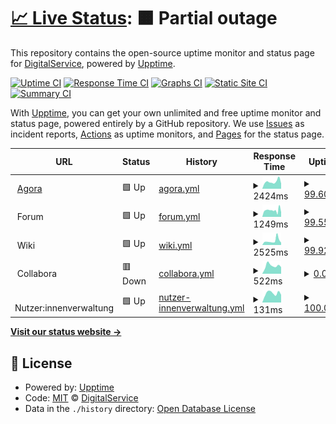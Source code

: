 # [📈 Live Status](https://digitalservice4germany.github.io/agora-uptime): <!--live status--> **🟧 Partial outage**

This repository contains the open-source uptime monitor and status page for [DigitalService](https://digitalservice.bund.de), powered by [Upptime](https://github.com/upptime/upptime).

[![Uptime CI](https://github.com/digitalservice4germany/agora-uptime/workflows/Uptime%20CI/badge.svg)](https://github.com/digitalservice4germany/agora-uptime/actions?query=workflow%3A%22Uptime+CI%22)
[![Response Time CI](https://github.com/digitalservice4germany/agora-uptime/workflows/Response%20Time%20CI/badge.svg)](https://github.com/digitalservice4germany/agora-uptime/actions?query=workflow%3A%22Response+Time+CI%22)
[![Graphs CI](https://github.com/digitalservice4germany/agora-uptime/workflows/Graphs%20CI/badge.svg)](https://github.com/digitalservice4germany/agora-uptime/actions?query=workflow%3A%22Graphs+CI%22)
[![Static Site CI](https://github.com/digitalservice4germany/agora-uptime/workflows/Static%20Site%20CI/badge.svg)](https://github.com/digitalservice4germany/agora-uptime/actions?query=workflow%3A%22Static+Site+CI%22)
[![Summary CI](https://github.com/digitalservice4germany/agora-uptime/workflows/Summary%20CI/badge.svg)](https://github.com/digitalservice4germany/agora-uptime/actions?query=workflow%3A%22Summary+CI%22)

With [Upptime](https://upptime.js.org), you can get your own unlimited and free uptime monitor and status page, powered entirely by a GitHub repository. We use [Issues](https://github.com/digitalservice4germany/agora-uptime/issues) as incident reports, [Actions](https://github.com/digitalservice4germany/agora-uptime/actions) as uptime monitors, and [Pages](https://digitalservice4germany.github.io/agora-uptime) for the status page.

<!--start: status pages-->
<!-- This summary is generated by Upptime (https://github.com/upptime/upptime) -->
<!-- Do not edit this manually, your changes will be overwritten -->
<!-- prettier-ignore -->
| URL | Status | History | Response Time | Uptime |
| --- | ------ | ------- | ------------- | ------ |
| <img alt="" src="https://nutzerinnenverwaltung.agora-oegd.de/auth/resources/72dib/login/agora/img/favicon.ico" height="13"> [Agora](https://agora-oegd.de) | 🟩 Up | [agora.yml](https://github.com/digitalservicebund/agora-uptime/commits/HEAD/history/agora.yml) | <details><summary><img alt="Response time graph" src="./graphs/agora/response-time-week.png" height="20"> 2424ms</summary><br><a href="https://digitalservicebund.github.io/agora-uptime/history/agora"><img alt="Response time 1871" src="https://img.shields.io/endpoint?url=https%3A%2F%2Fraw.githubusercontent.com%2Fdigitalservicebund%2Fagora-uptime%2FHEAD%2Fapi%2Fagora%2Fresponse-time.json"></a><br><a href="https://digitalservicebund.github.io/agora-uptime/history/agora"><img alt="24-hour response time 1886" src="https://img.shields.io/endpoint?url=https%3A%2F%2Fraw.githubusercontent.com%2Fdigitalservicebund%2Fagora-uptime%2FHEAD%2Fapi%2Fagora%2Fresponse-time-day.json"></a><br><a href="https://digitalservicebund.github.io/agora-uptime/history/agora"><img alt="7-day response time 2424" src="https://img.shields.io/endpoint?url=https%3A%2F%2Fraw.githubusercontent.com%2Fdigitalservicebund%2Fagora-uptime%2FHEAD%2Fapi%2Fagora%2Fresponse-time-week.json"></a><br><a href="https://digitalservicebund.github.io/agora-uptime/history/agora"><img alt="30-day response time 2256" src="https://img.shields.io/endpoint?url=https%3A%2F%2Fraw.githubusercontent.com%2Fdigitalservicebund%2Fagora-uptime%2FHEAD%2Fapi%2Fagora%2Fresponse-time-month.json"></a><br><a href="https://digitalservicebund.github.io/agora-uptime/history/agora"><img alt="1-year response time 1871" src="https://img.shields.io/endpoint?url=https%3A%2F%2Fraw.githubusercontent.com%2Fdigitalservicebund%2Fagora-uptime%2FHEAD%2Fapi%2Fagora%2Fresponse-time-year.json"></a></details> | <details><summary><a href="https://digitalservicebund.github.io/agora-uptime/history/agora">99.60%</a></summary><a href="https://digitalservicebund.github.io/agora-uptime/history/agora"><img alt="All-time uptime 99.57%" src="https://img.shields.io/endpoint?url=https%3A%2F%2Fraw.githubusercontent.com%2Fdigitalservicebund%2Fagora-uptime%2FHEAD%2Fapi%2Fagora%2Fuptime.json"></a><br><a href="https://digitalservicebund.github.io/agora-uptime/history/agora"><img alt="24-hour uptime 100.00%" src="https://img.shields.io/endpoint?url=https%3A%2F%2Fraw.githubusercontent.com%2Fdigitalservicebund%2Fagora-uptime%2FHEAD%2Fapi%2Fagora%2Fuptime-day.json"></a><br><a href="https://digitalservicebund.github.io/agora-uptime/history/agora"><img alt="7-day uptime 99.60%" src="https://img.shields.io/endpoint?url=https%3A%2F%2Fraw.githubusercontent.com%2Fdigitalservicebund%2Fagora-uptime%2FHEAD%2Fapi%2Fagora%2Fuptime-week.json"></a><br><a href="https://digitalservicebund.github.io/agora-uptime/history/agora"><img alt="30-day uptime 99.91%" src="https://img.shields.io/endpoint?url=https%3A%2F%2Fraw.githubusercontent.com%2Fdigitalservicebund%2Fagora-uptime%2FHEAD%2Fapi%2Fagora%2Fuptime-month.json"></a><br><a href="https://digitalservicebund.github.io/agora-uptime/history/agora"><img alt="1-year uptime 99.57%" src="https://img.shields.io/endpoint?url=https%3A%2F%2Fraw.githubusercontent.com%2Fdigitalservicebund%2Fagora-uptime%2FHEAD%2Fapi%2Fagora%2Fuptime-year.json"></a></details>
| <img alt="" src="https://nutzerinnenverwaltung.agora-oegd.de/auth/resources/72dib/login/agora/img/favicon.ico" height="13"> Forum | 🟩 Up | [forum.yml](https://github.com/digitalservicebund/agora-uptime/commits/HEAD/history/forum.yml) | <details><summary><img alt="Response time graph" src="./graphs/forum/response-time-week.png" height="20"> 1249ms</summary><br><a href="https://digitalservicebund.github.io/agora-uptime/history/forum"><img alt="Response time 1027" src="https://img.shields.io/endpoint?url=https%3A%2F%2Fraw.githubusercontent.com%2Fdigitalservicebund%2Fagora-uptime%2FHEAD%2Fapi%2Fforum%2Fresponse-time.json"></a><br><a href="https://digitalservicebund.github.io/agora-uptime/history/forum"><img alt="24-hour response time 1038" src="https://img.shields.io/endpoint?url=https%3A%2F%2Fraw.githubusercontent.com%2Fdigitalservicebund%2Fagora-uptime%2FHEAD%2Fapi%2Fforum%2Fresponse-time-day.json"></a><br><a href="https://digitalservicebund.github.io/agora-uptime/history/forum"><img alt="7-day response time 1249" src="https://img.shields.io/endpoint?url=https%3A%2F%2Fraw.githubusercontent.com%2Fdigitalservicebund%2Fagora-uptime%2FHEAD%2Fapi%2Fforum%2Fresponse-time-week.json"></a><br><a href="https://digitalservicebund.github.io/agora-uptime/history/forum"><img alt="30-day response time 1171" src="https://img.shields.io/endpoint?url=https%3A%2F%2Fraw.githubusercontent.com%2Fdigitalservicebund%2Fagora-uptime%2FHEAD%2Fapi%2Fforum%2Fresponse-time-month.json"></a><br><a href="https://digitalservicebund.github.io/agora-uptime/history/forum"><img alt="1-year response time 1027" src="https://img.shields.io/endpoint?url=https%3A%2F%2Fraw.githubusercontent.com%2Fdigitalservicebund%2Fagora-uptime%2FHEAD%2Fapi%2Fforum%2Fresponse-time-year.json"></a></details> | <details><summary><a href="https://digitalservicebund.github.io/agora-uptime/history/forum">99.55%</a></summary><a href="https://digitalservicebund.github.io/agora-uptime/history/forum"><img alt="All-time uptime 99.97%" src="https://img.shields.io/endpoint?url=https%3A%2F%2Fraw.githubusercontent.com%2Fdigitalservicebund%2Fagora-uptime%2FHEAD%2Fapi%2Fforum%2Fuptime.json"></a><br><a href="https://digitalservicebund.github.io/agora-uptime/history/forum"><img alt="24-hour uptime 100.00%" src="https://img.shields.io/endpoint?url=https%3A%2F%2Fraw.githubusercontent.com%2Fdigitalservicebund%2Fagora-uptime%2FHEAD%2Fapi%2Fforum%2Fuptime-day.json"></a><br><a href="https://digitalservicebund.github.io/agora-uptime/history/forum"><img alt="7-day uptime 99.55%" src="https://img.shields.io/endpoint?url=https%3A%2F%2Fraw.githubusercontent.com%2Fdigitalservicebund%2Fagora-uptime%2FHEAD%2Fapi%2Fforum%2Fuptime-week.json"></a><br><a href="https://digitalservicebund.github.io/agora-uptime/history/forum"><img alt="30-day uptime 99.90%" src="https://img.shields.io/endpoint?url=https%3A%2F%2Fraw.githubusercontent.com%2Fdigitalservicebund%2Fagora-uptime%2FHEAD%2Fapi%2Fforum%2Fuptime-month.json"></a><br><a href="https://digitalservicebund.github.io/agora-uptime/history/forum"><img alt="1-year uptime 99.97%" src="https://img.shields.io/endpoint?url=https%3A%2F%2Fraw.githubusercontent.com%2Fdigitalservicebund%2Fagora-uptime%2FHEAD%2Fapi%2Fforum%2Fuptime-year.json"></a></details>
| <img alt="" src="https://nutzerinnenverwaltung.agora-oegd.de/auth/resources/72dib/login/agora/img/favicon.ico" height="13"> Wiki | 🟩 Up | [wiki.yml](https://github.com/digitalservicebund/agora-uptime/commits/HEAD/history/wiki.yml) | <details><summary><img alt="Response time graph" src="./graphs/wiki/response-time-week.png" height="20"> 2525ms</summary><br><a href="https://digitalservicebund.github.io/agora-uptime/history/wiki"><img alt="Response time 1710" src="https://img.shields.io/endpoint?url=https%3A%2F%2Fraw.githubusercontent.com%2Fdigitalservicebund%2Fagora-uptime%2FHEAD%2Fapi%2Fwiki%2Fresponse-time.json"></a><br><a href="https://digitalservicebund.github.io/agora-uptime/history/wiki"><img alt="24-hour response time 1857" src="https://img.shields.io/endpoint?url=https%3A%2F%2Fraw.githubusercontent.com%2Fdigitalservicebund%2Fagora-uptime%2FHEAD%2Fapi%2Fwiki%2Fresponse-time-day.json"></a><br><a href="https://digitalservicebund.github.io/agora-uptime/history/wiki"><img alt="7-day response time 2525" src="https://img.shields.io/endpoint?url=https%3A%2F%2Fraw.githubusercontent.com%2Fdigitalservicebund%2Fagora-uptime%2FHEAD%2Fapi%2Fwiki%2Fresponse-time-week.json"></a><br><a href="https://digitalservicebund.github.io/agora-uptime/history/wiki"><img alt="30-day response time 1955" src="https://img.shields.io/endpoint?url=https%3A%2F%2Fraw.githubusercontent.com%2Fdigitalservicebund%2Fagora-uptime%2FHEAD%2Fapi%2Fwiki%2Fresponse-time-month.json"></a><br><a href="https://digitalservicebund.github.io/agora-uptime/history/wiki"><img alt="1-year response time 1710" src="https://img.shields.io/endpoint?url=https%3A%2F%2Fraw.githubusercontent.com%2Fdigitalservicebund%2Fagora-uptime%2FHEAD%2Fapi%2Fwiki%2Fresponse-time-year.json"></a></details> | <details><summary><a href="https://digitalservicebund.github.io/agora-uptime/history/wiki">99.92%</a></summary><a href="https://digitalservicebund.github.io/agora-uptime/history/wiki"><img alt="All-time uptime 99.99%" src="https://img.shields.io/endpoint?url=https%3A%2F%2Fraw.githubusercontent.com%2Fdigitalservicebund%2Fagora-uptime%2FHEAD%2Fapi%2Fwiki%2Fuptime.json"></a><br><a href="https://digitalservicebund.github.io/agora-uptime/history/wiki"><img alt="24-hour uptime 100.00%" src="https://img.shields.io/endpoint?url=https%3A%2F%2Fraw.githubusercontent.com%2Fdigitalservicebund%2Fagora-uptime%2FHEAD%2Fapi%2Fwiki%2Fuptime-day.json"></a><br><a href="https://digitalservicebund.github.io/agora-uptime/history/wiki"><img alt="7-day uptime 99.92%" src="https://img.shields.io/endpoint?url=https%3A%2F%2Fraw.githubusercontent.com%2Fdigitalservicebund%2Fagora-uptime%2FHEAD%2Fapi%2Fwiki%2Fuptime-week.json"></a><br><a href="https://digitalservicebund.github.io/agora-uptime/history/wiki"><img alt="30-day uptime 99.98%" src="https://img.shields.io/endpoint?url=https%3A%2F%2Fraw.githubusercontent.com%2Fdigitalservicebund%2Fagora-uptime%2FHEAD%2Fapi%2Fwiki%2Fuptime-month.json"></a><br><a href="https://digitalservicebund.github.io/agora-uptime/history/wiki"><img alt="1-year uptime 99.99%" src="https://img.shields.io/endpoint?url=https%3A%2F%2Fraw.githubusercontent.com%2Fdigitalservicebund%2Fagora-uptime%2FHEAD%2Fapi%2Fwiki%2Fuptime-year.json"></a></details>
| <img alt="" src="https://nutzerinnenverwaltung.agora-oegd.de/auth/resources/72dib/login/agora/img/favicon.ico" height="13"> Collabora | 🟥 Down | [collabora.yml](https://github.com/digitalservicebund/agora-uptime/commits/HEAD/history/collabora.yml) | <details><summary><img alt="Response time graph" src="./graphs/collabora/response-time-week.png" height="20"> 522ms</summary><br><a href="https://digitalservicebund.github.io/agora-uptime/history/collabora"><img alt="Response time 501" src="https://img.shields.io/endpoint?url=https%3A%2F%2Fraw.githubusercontent.com%2Fdigitalservicebund%2Fagora-uptime%2FHEAD%2Fapi%2Fcollabora%2Fresponse-time.json"></a><br><a href="https://digitalservicebund.github.io/agora-uptime/history/collabora"><img alt="24-hour response time 465" src="https://img.shields.io/endpoint?url=https%3A%2F%2Fraw.githubusercontent.com%2Fdigitalservicebund%2Fagora-uptime%2FHEAD%2Fapi%2Fcollabora%2Fresponse-time-day.json"></a><br><a href="https://digitalservicebund.github.io/agora-uptime/history/collabora"><img alt="7-day response time 522" src="https://img.shields.io/endpoint?url=https%3A%2F%2Fraw.githubusercontent.com%2Fdigitalservicebund%2Fagora-uptime%2FHEAD%2Fapi%2Fcollabora%2Fresponse-time-week.json"></a><br><a href="https://digitalservicebund.github.io/agora-uptime/history/collabora"><img alt="30-day response time 524" src="https://img.shields.io/endpoint?url=https%3A%2F%2Fraw.githubusercontent.com%2Fdigitalservicebund%2Fagora-uptime%2FHEAD%2Fapi%2Fcollabora%2Fresponse-time-month.json"></a><br><a href="https://digitalservicebund.github.io/agora-uptime/history/collabora"><img alt="1-year response time 501" src="https://img.shields.io/endpoint?url=https%3A%2F%2Fraw.githubusercontent.com%2Fdigitalservicebund%2Fagora-uptime%2FHEAD%2Fapi%2Fcollabora%2Fresponse-time-year.json"></a></details> | <details><summary><a href="https://digitalservicebund.github.io/agora-uptime/history/collabora">0.00%</a></summary><a href="https://digitalservicebund.github.io/agora-uptime/history/collabora"><img alt="All-time uptime 4.58%" src="https://img.shields.io/endpoint?url=https%3A%2F%2Fraw.githubusercontent.com%2Fdigitalservicebund%2Fagora-uptime%2FHEAD%2Fapi%2Fcollabora%2Fuptime.json"></a><br><a href="https://digitalservicebund.github.io/agora-uptime/history/collabora"><img alt="24-hour uptime 0.00%" src="https://img.shields.io/endpoint?url=https%3A%2F%2Fraw.githubusercontent.com%2Fdigitalservicebund%2Fagora-uptime%2FHEAD%2Fapi%2Fcollabora%2Fuptime-day.json"></a><br><a href="https://digitalservicebund.github.io/agora-uptime/history/collabora"><img alt="7-day uptime 0.00%" src="https://img.shields.io/endpoint?url=https%3A%2F%2Fraw.githubusercontent.com%2Fdigitalservicebund%2Fagora-uptime%2FHEAD%2Fapi%2Fcollabora%2Fuptime-week.json"></a><br><a href="https://digitalservicebund.github.io/agora-uptime/history/collabora"><img alt="30-day uptime 1.38%" src="https://img.shields.io/endpoint?url=https%3A%2F%2Fraw.githubusercontent.com%2Fdigitalservicebund%2Fagora-uptime%2FHEAD%2Fapi%2Fcollabora%2Fuptime-month.json"></a><br><a href="https://digitalservicebund.github.io/agora-uptime/history/collabora"><img alt="1-year uptime 4.58%" src="https://img.shields.io/endpoint?url=https%3A%2F%2Fraw.githubusercontent.com%2Fdigitalservicebund%2Fagora-uptime%2FHEAD%2Fapi%2Fcollabora%2Fuptime-year.json"></a></details>
| <img alt="" src="https://nutzerinnenverwaltung.agora-oegd.de/auth/resources/72dib/login/agora/img/favicon.ico" height="13"> Nutzer:innenverwaltung | 🟩 Up | [nutzer-innenverwaltung.yml](https://github.com/digitalservicebund/agora-uptime/commits/HEAD/history/nutzer-innenverwaltung.yml) | <details><summary><img alt="Response time graph" src="./graphs/nutzer-innenverwaltung/response-time-week.png" height="20"> 131ms</summary><br><a href="https://digitalservicebund.github.io/agora-uptime/history/nutzer-innenverwaltung"><img alt="Response time 122" src="https://img.shields.io/endpoint?url=https%3A%2F%2Fraw.githubusercontent.com%2Fdigitalservicebund%2Fagora-uptime%2FHEAD%2Fapi%2Fnutzer-innenverwaltung%2Fresponse-time.json"></a><br><a href="https://digitalservicebund.github.io/agora-uptime/history/nutzer-innenverwaltung"><img alt="24-hour response time 98" src="https://img.shields.io/endpoint?url=https%3A%2F%2Fraw.githubusercontent.com%2Fdigitalservicebund%2Fagora-uptime%2FHEAD%2Fapi%2Fnutzer-innenverwaltung%2Fresponse-time-day.json"></a><br><a href="https://digitalservicebund.github.io/agora-uptime/history/nutzer-innenverwaltung"><img alt="7-day response time 131" src="https://img.shields.io/endpoint?url=https%3A%2F%2Fraw.githubusercontent.com%2Fdigitalservicebund%2Fagora-uptime%2FHEAD%2Fapi%2Fnutzer-innenverwaltung%2Fresponse-time-week.json"></a><br><a href="https://digitalservicebund.github.io/agora-uptime/history/nutzer-innenverwaltung"><img alt="30-day response time 127" src="https://img.shields.io/endpoint?url=https%3A%2F%2Fraw.githubusercontent.com%2Fdigitalservicebund%2Fagora-uptime%2FHEAD%2Fapi%2Fnutzer-innenverwaltung%2Fresponse-time-month.json"></a><br><a href="https://digitalservicebund.github.io/agora-uptime/history/nutzer-innenverwaltung"><img alt="1-year response time 122" src="https://img.shields.io/endpoint?url=https%3A%2F%2Fraw.githubusercontent.com%2Fdigitalservicebund%2Fagora-uptime%2FHEAD%2Fapi%2Fnutzer-innenverwaltung%2Fresponse-time-year.json"></a></details> | <details><summary><a href="https://digitalservicebund.github.io/agora-uptime/history/nutzer-innenverwaltung">100.00%</a></summary><a href="https://digitalservicebund.github.io/agora-uptime/history/nutzer-innenverwaltung"><img alt="All-time uptime 100.00%" src="https://img.shields.io/endpoint?url=https%3A%2F%2Fraw.githubusercontent.com%2Fdigitalservicebund%2Fagora-uptime%2FHEAD%2Fapi%2Fnutzer-innenverwaltung%2Fuptime.json"></a><br><a href="https://digitalservicebund.github.io/agora-uptime/history/nutzer-innenverwaltung"><img alt="24-hour uptime 100.00%" src="https://img.shields.io/endpoint?url=https%3A%2F%2Fraw.githubusercontent.com%2Fdigitalservicebund%2Fagora-uptime%2FHEAD%2Fapi%2Fnutzer-innenverwaltung%2Fuptime-day.json"></a><br><a href="https://digitalservicebund.github.io/agora-uptime/history/nutzer-innenverwaltung"><img alt="7-day uptime 100.00%" src="https://img.shields.io/endpoint?url=https%3A%2F%2Fraw.githubusercontent.com%2Fdigitalservicebund%2Fagora-uptime%2FHEAD%2Fapi%2Fnutzer-innenverwaltung%2Fuptime-week.json"></a><br><a href="https://digitalservicebund.github.io/agora-uptime/history/nutzer-innenverwaltung"><img alt="30-day uptime 100.00%" src="https://img.shields.io/endpoint?url=https%3A%2F%2Fraw.githubusercontent.com%2Fdigitalservicebund%2Fagora-uptime%2FHEAD%2Fapi%2Fnutzer-innenverwaltung%2Fuptime-month.json"></a><br><a href="https://digitalservicebund.github.io/agora-uptime/history/nutzer-innenverwaltung"><img alt="1-year uptime 100.00%" src="https://img.shields.io/endpoint?url=https%3A%2F%2Fraw.githubusercontent.com%2Fdigitalservicebund%2Fagora-uptime%2FHEAD%2Fapi%2Fnutzer-innenverwaltung%2Fuptime-year.json"></a></details>

<!--end: status pages-->

[**Visit our status website →**](https://digitalservice4germany.github.io/agora-uptime)

## 📄 License

- Powered by: [Upptime](https://github.com/upptime/upptime)
- Code: [MIT](./LICENSE) © [DigitalService](https://digitalservice.bund.de)
- Data in the `./history` directory: [Open Database License](https://opendatacommons.org/licenses/odbl/1-0/)
